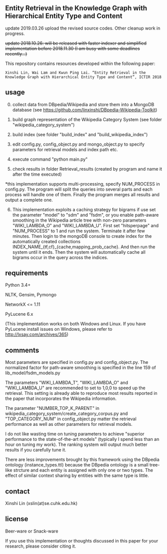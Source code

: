 ## Entity Retrieval in the Knowledge Graph with Hierarchical Entity Type and Content
update 2019.03.26 upload the revised source codes. Other cleanup work in progress.

<del> update 2018.10.26: will be released with faster indexer and simplified implementation before 2018.11.30 (I am busy with some deadlines recently...) </del> 

This repository contains resources developed within the following paper:

    Xinshi Lin, Wai Lam and Kwun Ping Lai. “Entity Retrieval in the Knowledge Graph with Hierarchical Entity Type and Content”, ICTIR 2018

## usage
0. collect data from DBpedia/Wikipedia and store them into a MongoDB database (see https://github.com/linxinshi/DBpedia-Wikipedia-Toolkit)

1. build graph representation of the Wikipedia Category System (see folder "wikipedia_category_system")

2. build index (see folder "build_index" and "build_wikipedia_index")

3. edit config.py, config_object.py  and mongo_object.py to specify parameters for retrieval models and index path etc.

4. execute command "python main.py"

5. check results in folder Retrieval_results (created by program and name it after the time executed)

*this implementation supports multi-processing, specify NUM_PROCESS in config.py. The program will split the queries into several parts and each process will handle one of them. Finally the program merges all results and output a complete one.

6. This implementation exploits a caching strategy for bigrams if use set the parameter "model" to "sdm" and "fsdm", or you enable path-aware smoothing in the Wikipedia article tree with non-zero parameters "WIKI_LAMBDA_O" and "WIKI_LAMBDA_U". First set "hitsperpage" and "NUM_PROCESS" to 1 and run the system. Terminate it after few minutes. Then login to the mongoDB console to create index for the automatically created collections INDEX_NAME_{tf,cf}_{cache,mapping_prob_cache}. And then run the system until it ends. Then the system will automatically cache all bigrams occur in the query across the indices.

## requirements
Python 3.4+

NLTK, Gensim, Pymongo

NetworkX <= 1.11

PyLucene 6.x 

(This implementation works on both Windows and Linux. If you have PyLucene install issues on Windows, please refer to http://lxsay.com/archives/365)

## comments
Most parameters are specified in config.py and config_object.py. The normalized factor for path-aware smoothing is specified in the line 159 of lib_model/fsdm_models.py

The parameters "WIKI_LAMBDA_T", "WIKI_LAMBDA_O" and "WIKI_LAMBDA_U" are recommended to set to 1,0,0 to speed up the retrieval. This setting is already able to reproduce most results reported in the paper that incorporates the Wikipedia information.

The parameter "NUMBER_TOP_K_PARENT" in wikipedia_category_system/create_category_corpus.py and "TOP_CATEGORY_NUM" in config_object.py matter the retrieval performance as well as other parameters for retrieval models.

I do not like wasting time on tuning parameters to achieve "superior performance to the state-of-the-art models" (typically I spend less than an hour on tuning my work). The ranking system will output much better results if you carefully tune it.

There are less improvements brought by this framework using the DBpedia ontology (instance_types.ttl) because the DBpedia ontology is a small tree-like strcture and each entity is assigned with only one or two types. The effect of similar context sharing by entities with the same type is little.

## contact
Xinshi Lin (xslin(at)se.cuhk.edu.hk)

## license
Beer-ware or Snack-ware

If you use this implementation or thoughts discussed in this paper for your research, please consider citing it.
